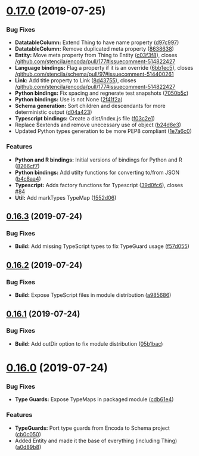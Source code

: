 # [0.17.0](https://github.com/stencila/schema/compare/v0.16.3...v0.17.0) (2019-07-25)


### Bug Fixes

* **DatatableColumn:** Extend Thing to have name property ([d97c997](https://github.com/stencila/schema/commit/d97c997))
* **DatatableColumn:** Remove duplicated meta property ([8638638](https://github.com/stencila/schema/commit/8638638))
* **Entity:** Move meta property from Thing to Entity ([c03f3f8](https://github.com/stencila/schema/commit/c03f3f8)), closes [/github.com/stencila/encoda/pull/177#issuecomment-514822427](https://github.com//github.com/stencila/encoda/pull/177/issues/issuecomment-514822427)
* **Language bindings:** Flag a property if it is an override ([6bb1ec5](https://github.com/stencila/schema/commit/6bb1ec5)), closes [/github.com/stencila/schema/pull/97#issuecomment-514400261](https://github.com//github.com/stencila/schema/pull/97/issues/issuecomment-514400261)
* **Link:** Add title property to Link ([8d43755](https://github.com/stencila/schema/commit/8d43755)), closes [/github.com/stencila/encoda/pull/177#issuecomment-514822427](https://github.com//github.com/stencila/encoda/pull/177/issues/issuecomment-514822427)
* **Python bindings:** Fix spacing and regnerate test snapshots ([7050b5c](https://github.com/stencila/schema/commit/7050b5c))
* **Python bindings:** Use is not None ([2f41f2a](https://github.com/stencila/schema/commit/2f41f2a))
* **Schema generation:** Sort children and descendants for more deterministic output ([d04a423](https://github.com/stencila/schema/commit/d04a423))
* **Typescript bindings:** Create a dist/index.js file ([f03c2e1](https://github.com/stencila/schema/commit/f03c2e1))
* Replace $extends and remove unecessary use of object ([b24d8e3](https://github.com/stencila/schema/commit/b24d8e3))
* Updated Python types generation to be more PEP8 compliant ([1e7a6c0](https://github.com/stencila/schema/commit/1e7a6c0))


### Features

* **Python and R bindings:** Initial versions of bindings for Python and R ([8266cf7](https://github.com/stencila/schema/commit/8266cf7))
* **Python bindings:** Add utilty functions for converting to/from JSON ([b4c8aa4](https://github.com/stencila/schema/commit/b4c8aa4))
* **Typescript:** Adds factory functions for Typescript ([39d0fc6](https://github.com/stencila/schema/commit/39d0fc6)), closes [#84](https://github.com/stencila/schema/issues/84)
* **Util:** Add markTypes TypeMap ([1552d06](https://github.com/stencila/schema/commit/1552d06))

## [0.16.3](https://github.com/stencila/schema/compare/v0.16.2...v0.16.3) (2019-07-24)

### Bug Fixes

- **Build:** Add missing TypeScript types to fix TypeGuard usage ([f57d055](https://github.com/stencila/schema/commit/f57d055))

## [0.16.2](https://github.com/stencila/schema/compare/v0.16.1...v0.16.2) (2019-07-24)

### Bug Fixes

- **Build:** Expose TypeScript files in module distribution ([a985686](https://github.com/stencila/schema/commit/a985686))

## [0.16.1](https://github.com/stencila/schema/compare/v0.16.0...v0.16.1) (2019-07-24)

### Bug Fixes

- **Build:** Add outDir option to fix module distribution ([05b1bac](https://github.com/stencila/schema/commit/05b1bac))

# [0.16.0](https://github.com/stencila/schema/compare/v0.15.0...v0.16.0) (2019-07-24)

### Bug Fixes

- **Type Guards:** Expose TypeMaps in packaged module ([cdb61e4](https://github.com/stencila/schema/commit/cdb61e4))

### Features

- **TypeGuards:** Port type guards from Encoda to Schema project ([cb0c050](https://github.com/stencila/schema/commit/cb0c050))
- Added Entity and made it the base of everything (including Thing) ([a0d89b8](https://github.com/stencila/schema/commit/a0d89b8))
